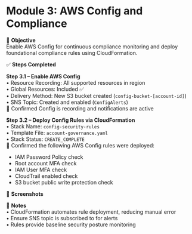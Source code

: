 # Module 3: AWS Config and Compliance

📘 **Objective**  
Enable AWS Config for continuous compliance monitoring and deploy foundational compliance rules using CloudFormation.

✅ **Steps Completed**

**Step 3.1 – Enable AWS Config**  
• Resource Recording: All supported resources in region  
• Global Resources: Included ✅  
• Delivery Method: New S3 bucket created (`config-bucket-[account-id]`)  
• SNS Topic: Created and enabled (`ConfigAlerts`)  
📝 Confirmed Config is recording and notifications are active

**Step 3.2 – Deploy Config Rules via CloudFormation**  
• Stack Name: `config-security-rules`  
• Template File: `account-governance.yaml`  
• Stack Status: `CREATE_COMPLETE`  
📝 Confirmed the following AWS Config rules were deployed:
- IAM Password Policy check  
- Root account MFA check  
- IAM User MFA check  
- CloudTrail enabled check  
- S3 bucket public write protection check  

📸 **Screenshots**  


🧠 **Notes**  
• CloudFormation automates rule deployment, reducing manual error  
• Ensure SNS topic is subscribed to for alerts  
• Rules provide baseline security posture monitoring
